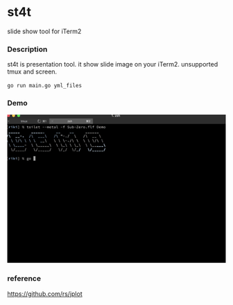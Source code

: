 st4t
=====

slide show tool for iTerm2

### Description

<!-- gsft is slide tool written in golang. -->
<!-- it can slide show on iTerm2. -->
st4t is presentation tool. it show slide image on your iTerm2.
unsupported tmux and screen. 

`go run main.go yml_files`

### Demo
![st4t](https://github.com/rixycf/st4t/blob/media/st4t.gif)

### reference
https://github.com/rs/jplot

